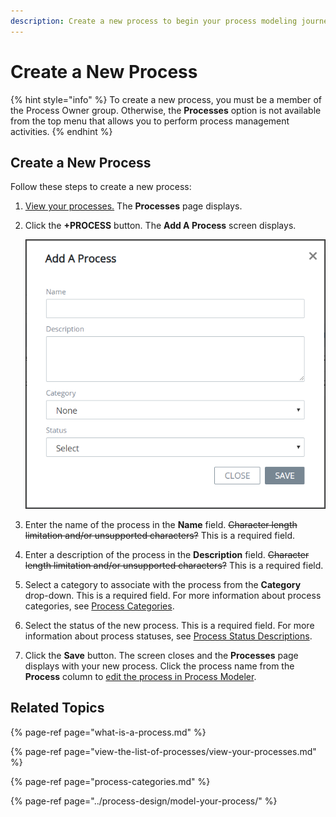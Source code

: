 ```yaml
---
description: Create a new process to begin your process modeling journey.
---
```


# Create a New Process

{% hint style="info" %}
To create a new process, you must be a member of the Process Owner group. Otherwise, the **Processes** option is not available from the top menu that allows you to perform process management activities.
{% endhint %}

## Create a New Process

Follow these steps to create a new process:

1. [View your processes.](view-the-list-of-processes/#view-your-processes) The **Processes** page displays.
2. Click the **+PROCESS** button. The **Add A Process** screen displays.  

   ![](../../.gitbook/assets/add-a-process-screen-processes.png)

3. Enter the name of the process in the **Name** field. ~~Character length limitation and/or unsupported characters?~~ This is a required field.
4. Enter a description of the process in the **Description** field. ~~Character length limitation and/or unsupported characters?~~ This is a required field.
5. Select a category to associate with the process from the **Category** drop-down. This is a required field. For more information about process categories, see [Process Categories](process-categories.md).
6. Select the status of the new process. This is a required field. For more information about process statuses, see [Process Status Descriptions]().
7. Click the **Save** button. The screen closes and the **Processes** page displays with your new process. Click the process name from the **Process** column to [edit the process in Process Modeler](../process-design/model-your-process/).

## Related Topics

{% page-ref page="what-is-a-process.md" %}

{% page-ref page="view-the-list-of-processes/view-your-processes.md" %}

{% page-ref page="process-categories.md" %}

{% page-ref page="../process-design/model-your-process/" %}



